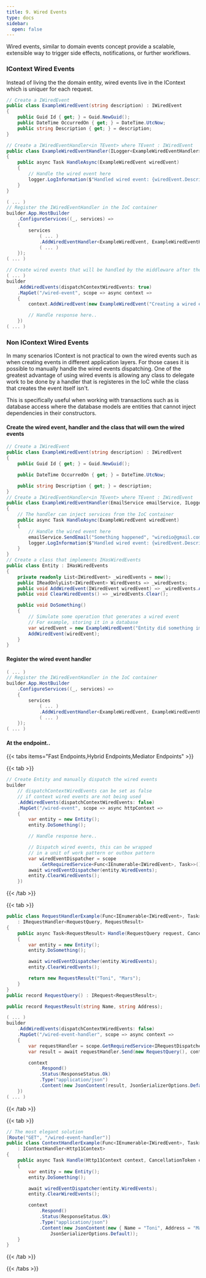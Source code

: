 ```yaml
---
title: 9. Wired Events
type: docs
sidebar:
  open: false
---
```


Wired events, similar to domain events concept provide a scalable, extensible way to trigger side effects, notifications, or further workflows. 

### IContext Wired Events

Instead of living the the domain entity, wired events live in the IContext which is uniquer for each request.

```csharp
// Create a IWiredEvent
public class ExampleWiredEvent(string description) : IWiredEvent
{
    public Guid Id { get; } = Guid.NewGuid();
    public DateTime OccurredOn { get; } = DateTime.UtcNow;
    public string Description { get; } = description;
}

// Create a IWiredEventHandler<in TEvent> where TEvent : IWiredEvent
public class ExampleWiredEventHandler(ILogger<ExampleWiredEventHandler> logger) : IWiredEventHandler<ExampleWiredEvent>
{
    public async Task HandleAsync(ExampleWiredEvent wiredEvent)
    {
        // Handle the wired event here
        logger.LogInformation($"Handled wired event: {wiredEvent.Description} at {wiredEvent.OccurredOn}");
    }
}

( ... )
// Register the IWiredEventHandler in the IoC container
builder.App.HostBuilder
    .ConfigureServices((_, services) =>
    {
        services
            ( ... )
            .AddWiredEventHandler<ExampleWiredEvent, ExampleWiredEventHandler>()
            ( ... )
    });
( ... )

// Create wired events that will be handled by the middleware after the request is processed
( ... )
builder
    .AddWiredEvents(dispatchContextWiredEvents: true)
    .MapGet("/wired-event", scope => async context =>
    {
        context.AddWiredEvent(new ExampleWiredEvent("Creating a wired event"));

        // Handle response here..
    })
( ... )
```

### Non IContext Wired Events

In many scenarios IContext is not practical to own the wired events such as when creating events in different application layers. For those cases it is possible to manually handle the wired events dispatching. One of the greatest advantage of using wired events is allowing any class to delegate work to be done by a handler that is registeres in the IoC while the class that creates the event itself isn't.

This is specifically useful when working with transactions such as is database access where the database models are entities that cannot inject dependencies in their constructors.

#### Create the wired event, handler and the class that will own the wired events
```csharp
// Create a IWiredEvent
public class ExampleWiredEvent(string description) : IWiredEvent
{
    public Guid Id { get; } = Guid.NewGuid();

    public DateTime OccurredOn { get; } = DateTime.UtcNow;

    public string Description { get; } = description;
}
// Create a IWiredEventHandler<in TEvent> where TEvent : IWiredEvent
public class ExampleWiredEventHandler(EmailService emailService, ILogger<ExampleWiredEventHandler> logger) : IWiredEventHandler<ExampleWiredEvent>
{
    // The handler can inject services from the IoC container
    public async Task HandleAsync(ExampleWiredEvent wiredEvent)
    {
        // Handle the wired event here
        emailService.SendEmail("Something happened", "wiredio@gmail.com");
        logger.LogInformation($"Handled wired event: {wiredEvent.Description} at {wiredEvent.OccurredOn}");
    }
}
// Create a class that implements IHasWiredEvents
public class Entity : IHasWiredEvents
{
    private readonly List<IWiredEvent> _wiredEvents = new();
    public IReadOnlyList<IWiredEvent> WiredEvents => _wiredEvents;
    public void AddWiredEvent(IWiredEvent wiredEvent) => _wiredEvents.Add(wiredEvent);
    public void ClearWiredEvents() => _wiredEvents.Clear();

    public void DoSomething()
    {
        // Simulate some operation that generates a wired event
        // For example, storing it in a database
        var wiredEvent = new ExampleWiredEvent("Entity did something important");
        AddWiredEvent(wiredEvent);
    }
}
```

#### Register the wired event handler
```csharp
( ... )
// Register the IWiredEventHandler in the IoC container
builder.App.HostBuilder
    .ConfigureServices((_, services) =>
    {
        services
            ( ... )
            .AddWiredEventHandler<ExampleWiredEvent, ExampleWiredEventHandler>()
            ( ... )
    });
( ... )
```

#### At the endpoint..

{{< tabs items="Fast Endpoints,Hybrid Endpoints,Mediator Endpoints" >}}

{{< tab >}}

```csharp
// Create Entity and manually dispatch the wired events 
builder
    // dispatchContextWiredEvents can be set as false 
    // if context wired events are not being used
    .AddWiredEvents(dispatchContextWiredEvents: false)
    .MapGet("/wired-event", scope => async httpContext =>
    {
        var entity = new Entity();
        entity.DoSomething();

        // Handle response here..

        // Dispatch wired events, this can be wrapped 
        // in a unit of work pattern or outbox pattern
        var wiredEventDispatcher = scope
            .GetRequiredService<Func<IEnumerable<IWiredEvent>, Task>>();
        await wiredEventDispatcher(entity.WiredEvents);
        entity.ClearWiredEvents();
    })
```
{{< /tab >}}

{{< tab >}}
```csharp
public class RequestHandlerExample(Func<IEnumerable<IWiredEvent>, Task> wiredEventDispatcher) 
    : IRequestHandler<RequestQuery, RequestResult>
{
    public async Task<RequestResult> Handle(RequestQuery request, CancellationToken cancellationToken)
    {
        var entity = new Entity();
        entity.DoSomething();

        await wiredEventDispatcher(entity.WiredEvents);
        entity.ClearWiredEvents();

        return new RequestResult("Toni", "Mars");
    }
}
public record RequestQuery() : IRequest<RequestResult>;

public record RequestResult(string Name, string Address);

( ... )
builder
    .AddWiredEvents(dispatchContextWiredEvents: false)
    .MapGet("/wired-event-handler", scope => async context =>
    {
        var requestHandler = scope.GetRequiredService<IRequestDispatcher<Http11Context>>();
        var result = await requestHandler.Send(new RequestQuery(), context.CancellationToken);

        context
            .Respond()
            .Status(ResponseStatus.Ok)
            .Type("application/json")
            .Content(new JsonContent(result, JsonSerializerOptions.Default));
    })
( ... )
```
{{< /tab >}}

{{< tab >}}
```csharp
// The most elegant solution
[Route("GET", "/wired-event-handler")]
public class ContextHandlerExample(Func<IEnumerable<IWiredEvent>, Task> wiredEventDispatcher) 
    : IContextHandler<Http11Context>
{
    public async Task Handle(Http11Context context, CancellationToken cancellationToken)
    {
        var entity = new Entity();
        entity.DoSomething();

        await wiredEventDispatcher(entity.WiredEvents);
        entity.ClearWiredEvents();

        context
            .Respond()
            .Status(ResponseStatus.Ok)
            .Type("application/json")
            .Content(new JsonContent(new { Name = "Toni", Address = "Mars" },
                JsonSerializerOptions.Default));
    }
}
```
{{< /tab >}}

{{< /tabs >}}